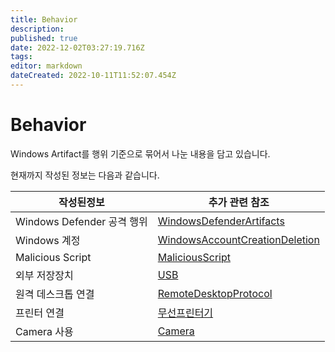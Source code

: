 ```yaml
---
title: Behavior
description: 
published: true
date: 2022-12-02T03:27:19.716Z
tags: 
editor: markdown
dateCreated: 2022-10-11T11:52:07.454Z
---
```


# Behavior

Windows Artifact를 행위 기준으로 묶어서 나눈 내용을 담고 있습니다.

현재까지 작성된 정보는 다음과 같습니다.

|작성된정보|추가 관련 참조|
|-|-|
|Windows Defender 공격 행위|[WindowsDefenderArtifacts](/ko/Behavior/WindowsDefender/WindowsDefenderArtifacts)
|Windows 계정|[WindowsAccountCreationDeletion](/ko/Behavior/WindowsAccount/WindowsAccountCreationDeletion)
|Malicious Script|[MaliciousScript](/ko/Behavior/malicious/MaliciousScript)
|외부 저장장치|[USB](/ko/Behavior/ExternalStorageDevice/USB)
|원격 데스크톱 연결|[RemoteDesktopProtocol](/ko/Behavior/RDP/RemoteDesktopProtocol)
|프린터 연결|[무선프린터기](/ko/Behavior/프린터기/무선프린터기)
|Camera 사용|[Camera](/ko/Application/WindowsApp/Camera)

